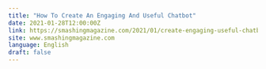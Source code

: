 ```yaml
---
title: "How To Create An Engaging And Useful Chatbot"
date: 2021-01-28T12:00:00Z
link: https://smashingmagazine.com/2021/01/create-engaging-useful-chatbot/?utm_medium=RSS&utm_source=news.12bit.vn
site: www.smashingmagazine.com
language: English
draft: false
---
```


